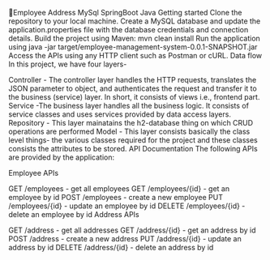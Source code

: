 🏡Employee Address
MySql
SpringBoot
Java
Getting started
Clone the repository to your local machine.
Create a MySQL database and update the application.properties file with the database credentials and connection details.
Build the project using Maven: mvn clean install
Run the application using java -jar target/employee-management-system-0.0.1-SNAPSHOT.jar
Access the APIs using any HTTP client such as Postman or cURL.
Data flow
In this project, we have four layers-

Controller - The controller layer handles the HTTP requests, translates the JSON parameter to object, and authenticates the request and transfer it to the business (service) layer. In short, it consists of views i.e., frontend part.
Service -The business layer handles all the business logic. It consists of service classes and uses services provided by data access layers.
Repository - This layer mainatains the h2-database thing on which CRUD operations are performed
Model - This layer consists basically the class level things- the various classes required for the project and these classes consists the attributes to be stored.
API Documentation
The following APIs are provided by the application:

Employee APIs

GET /employees - get all employees
GET /employees/{id} - get an employee by id
POST /employees - create a new employee
PUT /employees/{id} - update an employee by id
DELETE /employees/{id} - delete an employee by id
Address APIs

GET /address - get all addresses
GET /address/{id} - get an address by id
POST /address - create a new address
PUT /address/{id} - update an address by id
DELETE /address/{id} - delete an address by id
